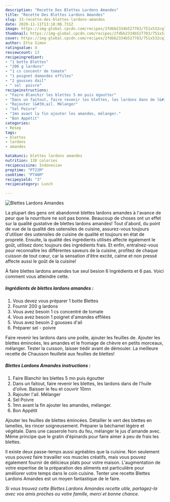 ```yaml
---
description: "Recette Des Blettes Lardons Amandes"
title: "Recette Des Blettes Lardons Amandes"
slug: 33-recette-des-blettes-lardons-amandes
date: 2020-11-11T13:18:08.731Z
image: https://img-global.cpcdn.com/recipes/2fdbb2334b527783/751x532cq70/blettes-lardons-amandes-photo-principale-de-la-recette.jpg
thumbnail: https://img-global.cpcdn.com/recipes/2fdbb2334b527783/751x532cq70/blettes-lardons-amandes-photo-principale-de-la-recette.jpg
cover: https://img-global.cpcdn.com/recipes/2fdbb2334b527783/751x532cq70/blettes-lardons-amandes-photo-principale-de-la-recette.jpg
author: Etta Simon
ratingvalue: 4
reviewcount: 13
recipeingredient:
- "1 botte Blettes"
- "200 g lardons"
- "1 cs concentr de tomate"
- "1 poignet damandes effiles"
- "2 gousses dail"
- " sel  poivre"
recipeinstructions:
- "Faire Blanchir les blettes 5 mn puis égoutter"
- "Dans un faitout, faire revenir les blettes, les lardons dans de l&#39;huile d&#39;olive. Baisser le feu et couvrir 10mn"
- "Rajouter l&#39;ail. Mélanger"
- "Sel Poivre"
- "1mn avant la fin ajouter les amandes, mélanger."
- "Bon Appétit"
categories:
- Resep
tags:
- blettes
- lardons
- amandes

katakunci: blettes lardons amandes 
nutrition: 138 calories
recipecuisine: Indonesian
preptime: "PT22M"
cooktime: "PT46M"
recipeyield: "3"
recipecategory: Lunch

---
```



![Blettes Lardons Amandes](https://img-global.cpcdn.com/recipes/2fdbb2334b527783/751x532cq70/blettes-lardons-amandes-photo-principale-de-la-recette.jpg)

La plupart des gens ont abandonné blettes lardons amandes à l'avance de peur que la nourriture ne soit pas bonne. Beaucoup de choses ont un effet sur la qualité gustative de blettes lardons amandes! Tout d'abord, du point de vue de la qualité des ustensiles de cuisine, assurez-vous toujours d'utiliser des ustensiles de cuisine de qualité et toujours en état de propreté. Ensuite, la qualité des ingrédients utilisés affecte également le goût, utilisez donc toujours des ingrédients frais. Et enfin, entraînez-vous pour reconnaître les différentes saveurs de la cuisine, profitez de chaque cuisson de tout cœur, car la sensation d'être excité, calme et non pressé affecte aussi le goût de la cuisine!

<!--inarticleads1-->

À faire blettes lardons amandes tue seul besion 6 Ingrédients et 6 pas. Voici comment vous atteindre cette.

##### Ingrédients de blettes lardons amandes :

1. Vous devez vous préparer 1 botte Blettes
1. Fournir 200 g lardons
1. Vous avez besoin 1 cs concentré de tomate
1. Vous avez besoin 1 poignet d&#39;amandes effilées
1. Vous avez besoin 2 gousses d&#39;ail
1. Préparer  sel - poivre


Faire revenir les lardons dans une poêle, ajouter les feuilles de. Ajouter les blettes émincées, les amandes et le fromage de chèvre en petits morceaux, mélanger. Tester la cuisson, laisser tiédir avant de démouler. La meilleure recette de Chausson feuilleté aux feuilles de blettes! 

<!--inarticleads2-->

##### Blettes Lardons Amandes instructions :

1. Faire Blanchir les blettes 5 mn puis égoutter
1. Dans un faitout, faire revenir les blettes, les lardons dans de l&#39;huile d&#39;olive. Baisser le feu et couvrir 10mn
1. Rajouter l&#39;ail. Mélanger
1. Sel Poivre
1. 1mn avant la fin ajouter les amandes, mélanger.
1. Bon Appétit


Ajouter les feuilles de blettes émincées. Détailler le vert des blettes en lamelles, les rincer soigneusement. Préparer la béchamel légère et végétale. Dans une casserole hors du feu, mélanger le jus d&#39;amande avec. Même principe que le gratin d&#39;épinards pour faire aimer à peu de frais les blettes. 

<!--inarticleads1-->

<p>
Il existe deux passe-temps aussi agréables que la cuisine. Non seulement vous pouvez faire travailler vos muscles créatifs, mais vous pouvez également fournir de délicieux plats pour votre maison. L'augmentation de votre expertise de la préparation des aliments est particulière pour améliorer votre temps dans le coin cuisine. Tenter une recette Blettes Lardons Amandes est un moyen fantastique de le faire.
</p>

<p>
<i>Si vous trouvez cette Blettes Lardons Amandes recette utile, partagez-la avec vos amis proches ou votre famille, merci et bonne chance.</i>
</p>
